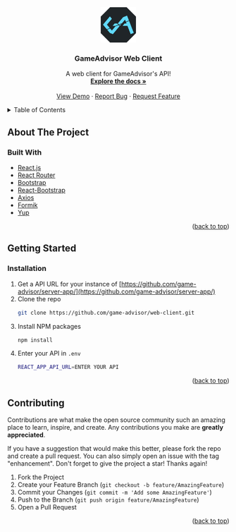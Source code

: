 <div id="top"></div>
<div align="center">
  <a href="https://github.com/game-advisor/web-client/">
    <img src="https://raw.githubusercontent.com/game-advisor/web-client/97bbdd529be2f63a488ab72f22ba28db404a337c/src/assets/logo-oct.svg?token=ADNBT7TQ333WH547Q4WR3BTCCZB2G" alt="Logo" width="80" height="80">
  </a>

  <h3 align="center">GameAdvisor Web Client</h3>

  <p align="center">
    A web client for GameAdvisor's API!
    <br />
    <a href="https://https://github.com/game-advisor/web-client"><strong>Explore the docs »</strong></a>
    <br />
    <br />
    <a href="https://https://github.com/game-advisor/web-client">View Demo</a>
    ·
    <a href="https://https://github.com/game-advisor/web-client/issues">Report Bug</a>
    ·
    <a href="https://https://github.com/game-advisor/web-client/issues">Request Feature</a>
  </p>
</div>



<!-- TABLE OF CONTENTS -->
<details>
  <summary>Table of Contents</summary>
  <ol>
    <li>
      <a href="#about-the-project">About The Project</a>
      <ul>
        <li><a href="#built-with">Built With</a></li>
      </ul>
    </li>
    <li>
      <a href="#getting-started">Getting Started</a>
      <ul>
        <li><a href="#prerequisites">Prerequisites</a></li>
        <li><a href="#installation">Installation</a></li>
      </ul>
    </li>
    <li><a href="#contributing">Contributing</a></li>
  </ol>
</details>



## About The Project
### Built With

* [React.js](https://reactjs.org/)
* [React Router](https://github.com/remix-run/react-router/)
* [Bootstrap](https://getbootstrap.com/)
* [React-Bootstrap](https://react-bootstrap.github.io/)
* [Axios](https://axios-http.com/)
* [Formik](https://formik.org)
* [Yup](https://github.com/jquense/yup)

<p align="right">(<a href="#top">back to top</a>)</p>


## Getting Started
### Installation

1. Get a API URL for your instance of [https://github.com/game-advisor/server-app/](https://github.com/game-advisor/server-app/)
2. Clone the repo
   ```sh
   git clone https://github.com/game-advisor/web-client.git
   ```
3. Install NPM packages
   ```sh
   npm install
   ```
4. Enter your API in `.env`
   ```sh
   REACT_APP_API_URL=ENTER YOUR API
   ```

<p align="right">(<a href="#top">back to top</a>)</p>



<!-- CONTRIBUTING -->
## Contributing

Contributions are what make the open source community such an amazing place to learn, inspire, and create. Any contributions you make are **greatly appreciated**.

If you have a suggestion that would make this better, please fork the repo and create a pull request. You can also simply open an issue with the tag "enhancement".
Don't forget to give the project a star! Thanks again!

1. Fork the Project
2. Create your Feature Branch (`git checkout -b feature/AmazingFeature`)
3. Commit your Changes (`git commit -m 'Add some AmazingFeature'`)
4. Push to the Branch (`git push origin feature/AmazingFeature`)
5. Open a Pull Request

<p align="right">(<a href="#top">back to top</a>)</p>
